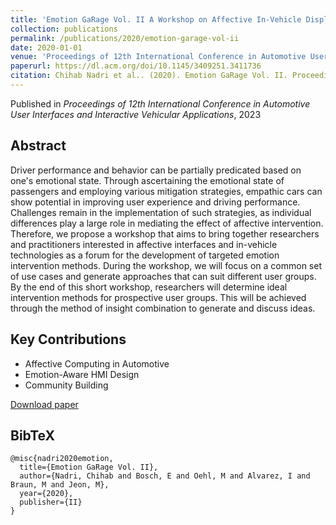 ```yaml
---
title: 'Emotion GaRage Vol. II A Workshop on Affective In-Vehicle Display Design'
collection: publications
permalink: /publications/2020/emotion-garage-vol-ii
date: 2020-01-01
venue: 'Proceedings of 12th International Conference in Automotive User Interfaces and Interactive Vehicular Applications' 
paperurl: https://dl.acm.org/doi/10.1145/3409251.3411736
citation: Chihab Nadri et al.. (2020). Emotion GaRage Vol. II. Proceedings of 12th International Conference in Automotive User Interfaces and Interactive Vehicular Applications.
---
```


Published in *Proceedings of 12th International Conference in Automotive User Interfaces and Interactive Vehicular Applications*, 2023

## Abstract

Driver performance and behavior can be partially predicated based on one's emotional state. Through ascertaining the emotional state of passengers and employing various mitigation strategies, empathic cars can show potential in improving user experience and driving performance. Challenges remain in the implementation of such strategies, as individual differences play a large role in mediating the effect of affective intervention. Therefore, we propose a workshop that aims to bring together researchers and practitioners interested in affective interfaces and in-vehicle technologies as a forum for the development of targeted emotion intervention methods. During the workshop, we will focus on a common set of use cases and generate approaches that can suit different user groups. By the end of this short workshop, researchers will determine ideal intervention methods for prospective user groups. This will be achieved through the method of insight combination to generate and discuss ideas.

## Key Contributions

* Affective Computing in Automotive
* Emotion-Aware HMI Design
* Community Building

[Download paper](https://dl.acm.org/doi/10.1145/3409251.3411736)


## BibTeX

```
@misc{nadri2020emotion,
  title={Emotion GaRage Vol. II},
  author={Nadri, Chihab and Bosch, E and Oehl, M and Alvarez, I and Braun, M and Jeon, M},
  year={2020},
  publisher={II}
}
```